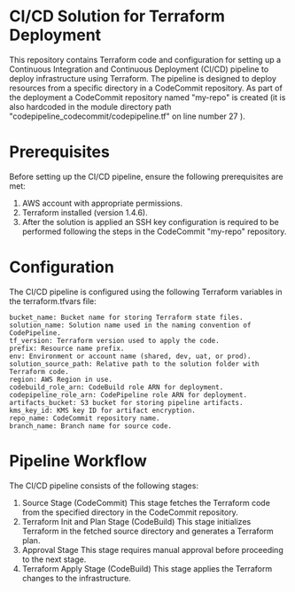 # CI/CD Solution for Terraform Deployment #

This repository contains Terraform code and configuration for setting up a Continuous Integration and Continuous Deployment (CI/CD) pipeline to deploy infrastructure using Terraform. The pipeline is designed to deploy resources from a specific directory in a CodeCommit repository. As part of the deployment a CodeCommit repository named "my-repo" is created (it is also hardcoded in the module directory path "codepipeline_codecommit/codepipeline.tf" on line number 27 ).


# Prerequisites #

Before setting up the CI/CD pipeline, ensure the following prerequisites are met:

1. AWS account with appropriate permissions.
2. Terraform installed (version 1.4.6).
3. After the solution is applied an SSH key configuration is required to be performed following the steps in the CodeCommit "my-repo" repository. 


# Configuration #

The CI/CD pipeline is configured using the following Terraform variables in the terraform.tfvars file:
```hcl
bucket_name: Bucket name for storing Terraform state files.
solution_name: Solution name used in the naming convention of CodePipeline.
tf_version: Terraform version used to apply the code.
prefix: Resource name prefix.
env: Environment or account name (shared, dev, uat, or prod).
solution_source_path: Relative path to the solution folder with Terraform code.
region: AWS Region in use.
codebuild_role_arn: CodeBuild role ARN for deployment.
codepipeline_role_arn: CodePipeline role ARN for deployment.
artifacts_bucket: S3 bucket for storing pipeline artifacts.
kms_key_id: KMS key ID for artifact encryption.
repo_name: CodeCommit repository name.
branch_name: Branch name for source code.
```

# Pipeline Workflow ###

The CI/CD pipeline consists of the following stages:

1. Source Stage (CodeCommit)
This stage fetches the Terraform code from the specified directory in the CodeCommit repository.
2. Terraform Init and Plan Stage (CodeBuild)
This stage initializes Terraform in the fetched source directory and generates a Terraform plan.
3. Approval Stage
This stage requires manual approval before proceeding to the next stage.
4. Terraform Apply Stage (CodeBuild)
This stage applies the Terraform changes to the infrastructure.

